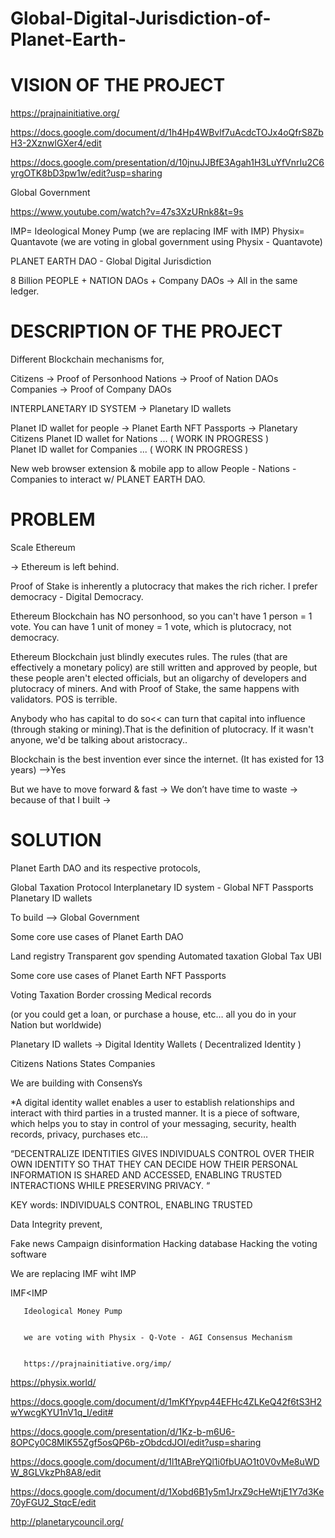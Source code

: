 

# Global-Digital-Jurisdiction-of-Planet-Earth-  
# VISION OF THE PROJECT


https://prajnainitiative.org/

https://docs.google.com/document/d/1h4Hp4WBvlf7uAcdcTOJx4oQfrS8ZbH3-2XznwlGXer4/edit

https://docs.google.com/presentation/d/10jnuJJBfE3Agah1H3LuYfVnrIu2C6yrgOTK8bD3pw1w/edit?usp=sharing


Global Government

https://www.youtube.com/watch?v=47s3XzURnk8&t=9s

IMP= Ideological Money Pump (we are replacing IMF with IMP)
Physix= Quantavote    (we are voting in global government using Physix - Quantavote)


PLANET EARTH DAO -  Global Digital Jurisdiction


8 Billion PEOPLE + NATION DAOs + Company DAOs → All in the same ledger.



# DESCRIPTION OF THE PROJECT

Different Blockchain mechanisms for,

Citizens → Proof of Personhood
Nations  → Proof of Nation DAOs
Companies → Proof of Company DAOs


INTERPLANETARY ID SYSTEM →  Planetary ID wallets

Planet ID wallet for people → Planet Earth NFT Passports → Planetary Citizens
Planet ID wallet for Nations  ...   ( WORK IN PROGRESS )         
Planet ID wallet for Companies ...  ( WORK IN PROGRESS )     

                          
New web browser extension & mobile app to allow People - Nations - Companies to interact w/ PLANET EARTH DAO.




# PROBLEM 

Scale Ethereum

→ Ethereum is left behind.

Proof of Stake is inherently a plutocracy that makes the rich richer.
I prefer democracy - Digital Democracy.

Ethereum Blockchain has NO personhood, so you can't have 1 person = 1 vote. 
You can have 1 unit of money = 1 vote, which is plutocracy, not democracy.

Ethereum Blockchain just blindly executes rules. 
The rules (that are effectively a monetary policy) are still written and approved by people, but these people aren't elected officials, but an oligarchy of developers and plutocracy of miners. And with Proof of Stake, the same happens with validators. POS is terrible.

Anybody who has capital to do so<< can turn that capital into influence (through staking or mining).That is the definition of plutocracy. If it wasn't anyone, we'd be talking about aristocracy..

Blockchain is the best invention ever since the internet. (It has existed for 13 years) -->Yes

But we have to move forward & fast → We don’t have time to waste → because of that I built →




# SOLUTION


Planet Earth DAO  and its respective protocols,


Global Taxation Protocol
Interplanetary ID system - Global NFT Passports
Planetary ID wallets


To build  --> Global Government


Some core use cases of Planet Earth DAO 

Land registry
Transparent gov spending
Automated taxation Global Tax
UBI

Some core use cases of Planet Earth NFT Passports

Voting
Taxation
Border crossing
Medical records

(or you could get a loan, or purchase a house, etc…  all you do in your Nation but worldwide)


Planetary ID wallets → Digital Identity Wallets  (  Decentralized Identity )

Citizens
Nations States
Companies

We are building with ConsensYs

*A digital identity wallet enables a user to establish relationships and interact with third parties in a trusted manner. It is a piece of software, which helps you to stay in control of your messaging, security, health records, privacy, purchases etc…


“DECENTRALIZE IDENTITIES GIVES INDIVIDUALS CONTROL OVER THEIR OWN IDENTITY SO THAT THEY CAN DECIDE HOW THEIR PERSONAL INFORMATION IS SHARED AND ACCESSED, ENABLING TRUSTED INTERACTIONS WHILE PRESERVING PRIVACY. “

KEY words:  INDIVIDUALS CONTROL, ENABLING TRUSTED


 Data Integrity  prevent,

Fake news
Campaign disinformation
Hacking database
Hacking the voting software


We are replacing IMF wiht IMP

IMF<IMP
        
       Ideological Money Pump
        
        
       we are voting with Physix - Q-Vote - AGI Consensus Mechanism
        
        
       https://prajnainitiative.org/imp/
        


https://physix.world/     
            
https://docs.google.com/document/d/1mKfYpvp44EFHc4ZLKeQ42f6tS3H2wYwcgKYU1nV1q_I/edit#

https://docs.google.com/presentation/d/1Kz-b-m6U6-8OPCy0C8MlK55Zgf5osQP6b-zObdcdJOI/edit?usp=sharing

https://docs.google.com/document/d/1l1tABreYQl1i0fbUAO1t0V0vMe8uWDW_8GLVkzPh8A8/edit

https://docs.google.com/document/d/1Xobd6B1y5m1JrxZ9cHeWtjE1Y7d3Ke70yFGU2_StqcE/edit

http://planetarycouncil.org/


       
